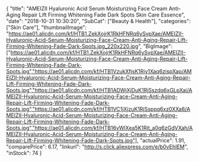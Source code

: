 {
	"title": "AMEIZII Hyaluronic Acid Serum Moisturizing Face Cream Anti-Aging Repair Lift Firming Whitening Fade Dark Spots Skin Care Essence",
	"date": "2018-10-31 10:30:20",
	"SubCat": ["Beauty & Health"],
	"categories": ["Skin Care"],
	"thumbnailImage": "https://ae01.alicdn.com/kf/HTB1.ZekXojrK1RkHFNRq6ySvpXae/AMEIZII-Hyaluronic-Acid-Serum-Moisturizing-Face-Cream-Anti-Aging-Repair-Lift-Firming-Whitening-Fade-Dark-Spots.jpg_220x220.jpg",
	"BigImage": ["https://ae01.alicdn.com/kf/HTB1.ZekXojrK1RkHFNRq6ySvpXae/AMEIZII-Hyaluronic-Acid-Serum-Moisturizing-Face-Cream-Anti-Aging-Repair-Lift-Firming-Whitening-Fade-Dark-Spots.jpg","https://ae01.alicdn.com/kf/HTB1VzukXfjsK1Rjy1Xaq6zispXap/AMEIZII-Hyaluronic-Acid-Serum-Moisturizing-Face-Cream-Anti-Aging-Repair-Lift-Firming-Whitening-Fade-Dark-Spots.jpg","https://ae01.alicdn.com/kf/HTB1ADWjXjDuK1RjSszdq6xGLpXai/AMEIZII-Hyaluronic-Acid-Serum-Moisturizing-Face-Cream-Anti-Aging-Repair-Lift-Firming-Whitening-Fade-Dark-Spots.jpg","https://ae01.alicdn.com/kf/HTB1VC1jXjzuK1RjSsppq6xz0XXa6/AMEIZII-Hyaluronic-Acid-Serum-Moisturizing-Face-Cream-Anti-Aging-Repair-Lift-Firming-Whitening-Fade-Dark-Spots.jpg","https://ae01.alicdn.com/kf/HTB16vWlXea5K1Rjt_a0q6zGdVXah/AMEIZII-Hyaluronic-Acid-Serum-Moisturizing-Face-Cream-Anti-Aging-Repair-Lift-Firming-Whitening-Fade-Dark-Spots.jpg"],
	"actualPrice": 1.91,
	"comparePrice": 6.17,
	"linkurl": "http://s.click.aliexpress.com/e/b0vEhIEM",
	"inStock": 74
}
